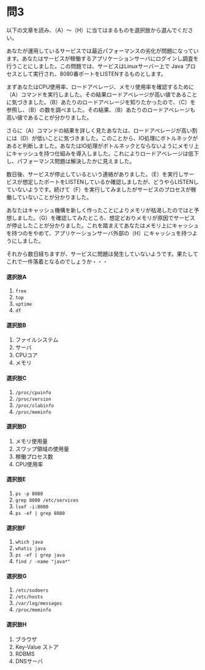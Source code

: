# 問3
以下の文章を読み、（A）〜（H）に当てはまるものを選択肢から選んでください。

あなたが運用しているサービスでは最近パフォーマンスの劣化が問題になっています。あなたはサービスが稼働するアプリケーションサーバにログインし調査を行うことにしました。この問題では、サービスはLinuxサーバー上で Java プロセスとして実行され、8080番ポートをLISTENするものとします。

まずあなたはCPU使用率、ロードアベレージ、メモリ使用率を確認するために（A）コマンドを実行しました。その結果ロードアベレージが高い値であることに気づきました。（B）あたりのロードアベレージを知りたかったので、（C）を参照し、（B）の数を調べました。その結果、（B）あたりのロードアベレージも高い値であることが分かりました。

さらに（A）コマンドの結果を詳しく見たあなたは、ロードアベレージが高い割には（D）が低いことに気づきました。このことから、IO処理にボトルネックがあると判断しました。あなたはIO処理がボトルネックとならないようにメモリ上にキャッシュを持つ仕組みを導入しました。これによりロードアベレージは低下し、パフォーマンス問題は解決したかに見えました。

数日後、サービスが停止しているという連絡がありました。（E）を実行しサービスが想定したポートをLISTENしているか確認しましたが、どうやらLISTENしていないようです。続けて（F）を実行してみましたがサービスのプロセスが稼働していないことが分かりました。

あなたはキャッシュ機構を新しく作ったことによりメモリが枯渇したのではと予想しました。（G）を確認してみたところ、想定どおりメモリが原因でサービスが停止したことが分かりました。これを踏まえてあなたはメモリ上にキャッシュを持つのをやめて、アプリケーションサーバ外部の（H）にキャッシュを持つようにしました。

それから数日経ちますが、サービスに問題は発生していないようです。果たしてこれで一件落着となるのでしょうか・・・


#### 選択肢A
  1. `free`
  1. `top`
  1. `uptime`
  1. `df`

#### 選択肢B
  1. ファイルシステム
  1. サーバ
  1. CPUコア
  1. メモリ

#### 選択肢C
  1. `/proc/cpuinfo`
  1. `/proc/version`
  1. `/proc/slabinfo`
  1. `/proc/meminfo`

#### 選択肢D
  1. メモリ使用量
  1. スワップ領域の使用量
  1. 稼働プロセス数
  1. CPU使用率

#### 選択肢E
  1. `ps -p 8080`
  1. `grep 8080 /etc/services`
  1. `lsof -i:8080`
  1. `ps -ef | grep 8080`

#### 選択肢F
  1. `which java`
  1. `whatis java`
  1. `ps -ef | grep java`
  1. `find / -name "java*"`

#### 選択肢G
  1. `/etc/sudoers`
  1. `/etc/hosts`
  1. `/var/log/messages`
  1. `/proc/meminfo`

#### 選択肢H
  1. ブラウザ
  1. Key-Value ストア
  1. RDBMS
  1. DNSサーバ
